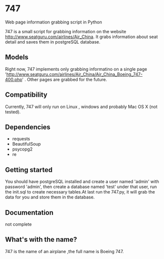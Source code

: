 # 747

Web page information grabbing script in Python

747 is a small script for grabbing information on the website http://www.seatguru.com/airlines/Air_China. It grabs information about seat detail and saves them in postgreSQL database.

## Models

Right now, 747 implements only grabbing informatino on a single page 'http://www.seatguru.com/airlines/Air_China/Air_China_Boeing_747-400.php' . Other pages are grabbed for the future.


## Compatibility

Currently, 747 will only run on Linux , windows and probably Mac OS X (not tested). 

## Dependencies
- requests
- BeautifulSoup      
- psycopg2 
- re

## Getting started
You should have postgreSQL installed and create a user named 'admin' with password 'admin', then create a database named 'test' under that user, run the init.sql to create necessary tables.At last run the 747.py, it will grab the data for you and store them in the database.

## Documentation
not complete

## What's with the name?
747 is the name of an airplane ,the full name is Boeing 747.

